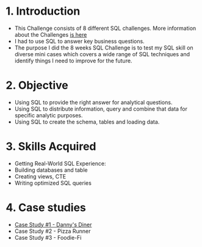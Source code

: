 # 1. Introduction
- This Challenge consists of 8 different SQL challenges. More information about the Challenges [is here](https://8weeksqlchallenge.com/)
- I had to use SQL to answer key business questions.
- The purpose I did the 8 weeks SQL Challenge is to test my SQL skill on diverse mini cases which covers a wide range of SQL techniques
and identify things I need to improve for the future.

# 2. Objective
- Using SQL to provide the right answer for analytical questions.
- Using SQL to distribute information, query and combine that data for specific analytic purposes.
- Using SQL to create the schema, tables and loading data.

# 3. Skills Acquired
- Getting Real-World SQL Experience:
- Building databases and table
- Creating views, CTE
- Writing optimized SQL queries

# 4. Case studies
- [Case Study #1 - Danny's Diner](https://github.com/linhdan2109/Portfolio_Projects/tree/main/8-Week-SQL-Challenge/Case%20Study%20%231%20-%20Danny's%20Diner)
- Case Study #2 - Pizza Runner
- Case Study #3 - Foodie-Fi
